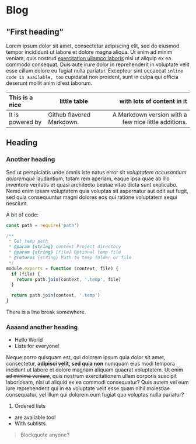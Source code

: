 # Blog

## "First heading"

Lorem ipsum dolor sit amet, consectetur adipiscing elit, sed do eiusmod tempor incididunt ut labore et dolore magna aliqua. Ut enim ad minim veniam, quis nostrud [exercitation ullamco laboris](components/atoms/button/button.html) nisi ut aliquip ex ea commodo consequat. Duis aute irure dolor in reprehenderit in voluptate velit esse cillum dolore eu fugiat nulla pariatur. Excepteur sint occaecat `inline code is available, too` cupidatat non proident, sunt in culpa qui officia deserunt mollit anim id est laborum.

| This is a nice   | little table              | with lots of content in it                           |
|:-----------------|---------------------------|-----------------------------------------------------:|
| It is powered by | Github flavored Markdown. | A Markdown version with a few nice little additions. |

## Heading

### Another heading

Sed ut perspiciatis unde omnis iste natus error sit _voluptatem accusantium doloremque_ laudantium, totam rem aperiam, eaque ipsa quae ab illo inventore veritatis et quasi architecto beatae vitae dicta sunt explicabo. Nemo enim ipsam voluptatem quia voluptas sit aspernatur aut odit aut fugit, sed quia consequuntur magni dolores eos qui ratione voluptatem sequi nesciunt.

A bit of code:

```js
const path = require('path')

/**
 * Get temp path
 * @param {string} context Project directory
 * @param {string} [file] Optional temp file
 * @returns {string} Path to temp folder or file
 */
module.exports = function (context, file) {
  if (file) {
    return path.join(context, '.temp', file)
  }

  return path.join(context, '.temp')
}
```

There is a line
break somewhere.

### Aaaand another heading

* Hello World
* Lists for everyone!

Neque porro quisquam est, qui dolorem ipsum quia dolor sit amet, consectetur, **adipisci velit, sed quia non** numquam eius modi tempora incidunt ut labore et dolore magnam aliquam quaerat voluptatem. ~~Ut enim ad minima veniam~~, quis nostrum exercitationem ullam corporis suscipit laboriosam, nisi ut aliquid ex ea commodi consequatur? Quis autem vel eum iure reprehenderit qui in ea voluptate velit esse quam nihil molestiae consequatur, vel illum qui dolorem eum fugiat quo voluptas nulla pariatur?

1. Ordered lists
*  are available too!
  * With sublists.

> Blockquote anyone?
